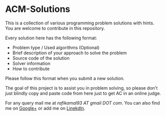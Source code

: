 ACM-Solutions
=============

This is a collection of various programming problem solutions with hints. You are welcome to contribute in this repository. 

Every solution here has the following format:
* Problem type / Used algorithms (Optional)
* Brief description of your approach to solve the problem
* Source code of the solution
* Solver information
* How to contribute

Please follow this format when you submit a new solution.

The goal of this project is to assist you in problem solving, so please don't just blindly copy and paste code from here just to get AC in an online judge.

For any query mail me at *rafikamal93 AT gmail DOT com*. You can also find me on [Google+](https://plus.google.com/103564154123165796665) or add me on [LinekdIn](https://www.linkedin.com/in/rafikamal).
